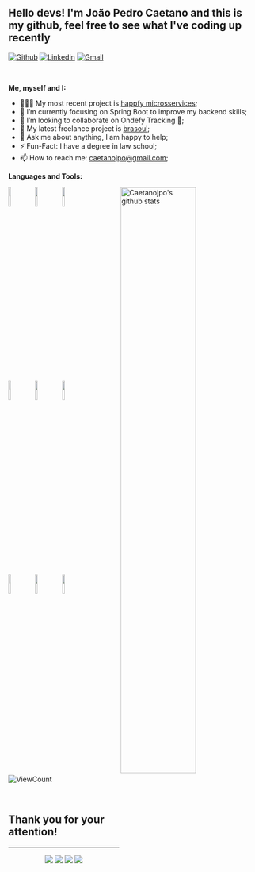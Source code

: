 <!-- Your title -->
## Hello devs! I'm João Pedro Caetano and this is my github, feel free to see what I've coding up recently

<!-- Your badges
You can use the website to generate badges: https://shields.io/
-->

[![Github](https://img.shields.io/badge/-Github-000?style=flat&logo=Github&logoColor=white)](https://github.com/caetanojpo)
[![Linkedin](https://img.shields.io/badge/-LinkedIn-blue?style=flat&logo=Linkedin&logoColor=white)](https://www.linkedin.com/in/caetanojpo/)
[![Gmail](https://img.shields.io/badge/-Gmail-c14438?style=flat&logo=Gmail&logoColor=white)](mailto:caetanojpo@gmail.com)

&nbsp;

<!-- Talking about you -->
**Me, myself and I:**

<!-- Any image aligned to the right. Beware the width 
<img width="55%" align="right" alt="Github" src="https://media.licdn.com/dms/image/D4D16AQEzLcMb-qYylA/profile-displaybackgroundimage-shrink_350_1400/0/1675171841890?e=1682553600&v=beta&t=R_4Q5GOHlhA9fHtzbJbjD-AoyJGkI_kahxN3pE8_qDg" />
-->

- 👨🏽‍💻 My most recent project is [happfy microsservices](https://github.com/caetanojpo/happfy-users);
- 🌱 I’m currently focusing on Spring Boot to improve my backend skills; 
- 👯 I’m looking to collaborate on Ondefy Tracking 🤝;
- 🌄 My latest freelance project is [brasoul](https://www.brasoulbeautycare.com/);
- 💬 Ask me about anything, I am happy to help;
- ⚡️ Fun-Fact: I have a degree in law school;
- 📫 How to reach me: caetanojpo@gmail.com;

**Languages and Tools:** 

<!-- Your github readme stats
You can use this api: https://github.com/anuraghazra/github-readme-stats
-->
<p>
  <a href="https://github.com/caetanojpo/handle-path-oz">
    <img width="55%" align="right" alt="Caetanojpo's github stats" src="https://github-readme-stats.vercel.app/api?username=caetanojpo&show_icons=true&hide_border=true" />
  </a>

  <!-- Your languages and tools. Be careful with the alignment. 
  You can use this sites to get logos: https://www.vectorlogo.zone or https://simpleicons.org/
  -->

  <code><img width="10%" src="https://www.vectorlogo.zone/logos/springio/springio-ar21.svg"></code>
  <code><img width="10%" src="https://www.vectorlogo.zone/logos/java/java-ar21.svg"></code>
  <code><img width="10%" src="https://www.vectorlogo.zone/logos/docker/docker-ar21.svg"></code>
  <br />
  <code><img width="10%" src="https://www.vectorlogo.zone/logos/nestjs/nestjs-ar21.svg"></code>
  <code><img width="10%" src="https://www.vectorlogo.zone/logos/typescriptlang/typescriptlang-ar21.svg"></code>
  <code><img width="10%" src="https://www.vectorlogo.zone/logos/nodejs/nodejs-horizontal.svg"></code>
  <br />
  <code><img width="10%" src="https://www.vectorlogo.zone/logos/reactjs/reactjs-ar21.svg"></code>
  <code><img width="10%" src="https://upload.vectorlogo.zone/logos/nextjs/images/2d3864ef-00e0-4026-ab1d-30e4a98e2899.svg"></code>
  <code><img width="10%" src="https://www.vectorlogo.zone/logos/vuejs/vuejs-ar21.svg"></code>
</p>

<!-- Your hits or visitors
site: http://hits.dwyl.com or https://visitor-badge.glitch.me
Both apis are in trouble due to the number of requests, if you know any other to register visitors, great
-->
<p align="left">
  <img alt="ViewCount" src="https://views.whatilearened.today/views/github/caetanojpo/caetanojpo.svg" />
</p>
<br>

## Thank you for your attention!

---

<!-- Its main projects -->
<p align="center">
  <a href="https://github.com/caetanojpo/tivia-test">
    <img align="center" src="https://github-readme-stats.vercel.app/api/pin/?username=caetanojpo&repo=tivia-test" />
  </a>
    <a href="https://github.com/caetanojpo/picpay-challenge">
    <img align="center" src="https://github-readme-stats.vercel.app/api/pin/?username=caetanojpo&repo=picpay-challenge" />
  </a>
    </a>
    <a href="https://github.com/caetanojpo/erp-training">
    <img align="center" src="https://github-readme-stats.vercel.app/api/pin/?username=caetanojpo&repo=erp-training" />
  </a>
   <a href="https://www.brasoulbeautycare.com/">
    <img align="center" src="https://github-readme-stats.vercel.app/api/pin/?username=caetanojpo&repo=brasoul-beauty-care" />
  </a>
  
</p>

<!-- This readme was created by Murillo Comino - https://github.com/onimur -->
